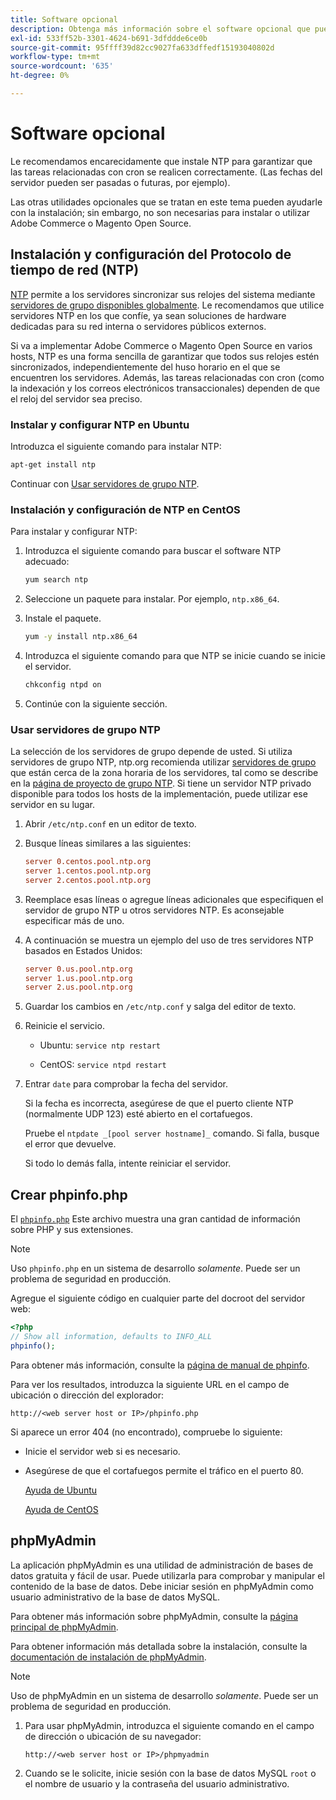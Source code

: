 ```yaml
---
title: Software opcional
description: Obtenga más información sobre el software opcional que puede instalar para admitir instalaciones locales de Adobe Commerce y Magento Open Source.
exl-id: 533ff52b-3301-4624-b691-3dfddde6ce0b
source-git-commit: 95ffff39d82cc9027fa633dffedf15193040802d
workflow-type: tm+mt
source-wordcount: '635'
ht-degree: 0%

---
```


# Software opcional

Le recomendamos encarecidamente que instale NTP para garantizar que las tareas relacionadas con cron se realicen correctamente. (Las fechas del servidor pueden ser pasadas o futuras, por ejemplo).

Las otras utilidades opcionales que se tratan en este tema pueden ayudarle con la instalación; sin embargo, no son necesarias para instalar o utilizar Adobe Commerce o Magento Open Source.

## Instalación y configuración del Protocolo de tiempo de red (NTP)

[NTP](https://www.ntp.org/) permite a los servidores sincronizar sus relojes del sistema mediante [servidores de grupo disponibles globalmente](https://www.ntppool.org/en/). Le recomendamos que utilice servidores NTP en los que confíe, ya sean soluciones de hardware dedicadas para su red interna o servidores públicos externos.

Si va a implementar Adobe Commerce o Magento Open Source en varios hosts, NTP es una forma sencilla de garantizar que todos sus relojes estén sincronizados, independientemente del huso horario en el que se encuentren los servidores. Además, las tareas relacionadas con cron (como la indexación y los correos electrónicos transaccionales) dependen de que el reloj del servidor sea preciso.

### Instalar y configurar NTP en Ubuntu

Introduzca el siguiente comando para instalar NTP:

```bash
apt-get install ntp
```

Continuar con [Usar servidores de grupo NTP](#use-ntp-pool-servers).

### Instalación y configuración de NTP en CentOS

Para instalar y configurar NTP:

1. Introduzca el siguiente comando para buscar el software NTP adecuado:

   ```bash
   yum search ntp
   ```

1. Seleccione un paquete para instalar. Por ejemplo, `ntp.x86_64`.

1. Instale el paquete.

   ```bash
   yum -y install ntp.x86_64
   ```

1. Introduzca el siguiente comando para que NTP se inicie cuando se inicie el servidor.

   ```bash
   chkconfig ntpd on
   ```

1. Continúe con la siguiente sección.

### Usar servidores de grupo NTP

La selección de los servidores de grupo depende de usted. Si utiliza servidores de grupo NTP, ntp.org recomienda utilizar [servidores de grupo](https://www.ntppool.org/en/) que están cerca de la zona horaria de los servidores, tal como se describe en la [página de proyecto de grupo NTP](https://www.ntppool.org/en/use.html). Si tiene un servidor NTP privado disponible para todos los hosts de la implementación, puede utilizar ese servidor en su lugar.

1. Abrir `/etc/ntp.conf` en un editor de texto.

1. Busque líneas similares a las siguientes:

   ```conf
   server 0.centos.pool.ntp.org
   server 1.centos.pool.ntp.org
   server 2.centos.pool.ntp.org
   ```

1. Reemplace esas líneas o agregue líneas adicionales que especifiquen el servidor de grupo NTP u otros servidores NTP. Es aconsejable especificar más de uno.

1. A continuación se muestra un ejemplo del uso de tres servidores NTP basados en Estados Unidos:

   ```conf
   server 0.us.pool.ntp.org
   server 1.us.pool.ntp.org
   server 2.us.pool.ntp.org
   ```

1. Guardar los cambios en `/etc/ntp.conf` y salga del editor de texto.

1. Reinicie el servicio.

   * Ubuntu: `service ntp restart`

   * CentOS: `service ntpd restart`

1. Entrar `date` para comprobar la fecha del servidor.

   Si la fecha es incorrecta, asegúrese de que el puerto cliente NTP (normalmente UDP 123) esté abierto en el cortafuegos.

   Pruebe el `ntpdate _[pool server hostname]_` comando. Si falla, busque el error que devuelve.

   Si todo lo demás falla, intente reiniciar el servidor.

## Crear phpinfo.php

El [`phpinfo.php`](https://www.php.net/manual/en/function.phpinfo.php) Este archivo muestra una gran cantidad de información sobre PHP y sus extensiones.

>[!NOTE]
>
>Uso `phpinfo.php` en un sistema de desarrollo _solamente_. Puede ser un problema de seguridad en producción.

Agregue el siguiente código en cualquier parte del docroot del servidor web:

```php
<?php
// Show all information, defaults to INFO_ALL
phpinfo();
```

Para obtener más información, consulte la [página de manual de phpinfo](https://www.php.net/manual/en/function.phpinfo.php).

Para ver los resultados, introduzca la siguiente URL en el campo de ubicación o dirección del explorador:

```http
http://<web server host or IP>/phpinfo.php
```

Si aparece un error 404 (no encontrado), compruebe lo siguiente:

* Inicie el servidor web si es necesario.
* Asegúrese de que el cortafuegos permite el tráfico en el puerto 80.

   [Ayuda de Ubuntu](https://help.ubuntu.com/community/UFW)

   [Ayuda de CentOS](https://wiki.centos.org/HowTos/Network/IPTables)

## phpMyAdmin

La aplicación phpMyAdmin es una utilidad de administración de bases de datos gratuita y fácil de usar. Puede utilizarla para comprobar y manipular el contenido de la base de datos. Debe iniciar sesión en phpMyAdmin como usuario administrativo de la base de datos MySQL.

Para obtener más información sobre phpMyAdmin, consulte la [página principal de phpMyAdmin](https://www.phpmyadmin.net/).

Para obtener información más detallada sobre la instalación, consulte la [documentación de instalación de phpMyAdmin](https://docs.phpmyadmin.net/en/latest/setup.html#quick-install).

>[!NOTE]
>
>Uso de phpMyAdmin en un sistema de desarrollo _solamente_. Puede ser un problema de seguridad en producción.

1. Para usar phpMyAdmin, introduzca el siguiente comando en el campo de dirección o ubicación de su navegador:

   ```http
   http://<web server host or IP>/phpmyadmin
   ```

1. Cuando se le solicite, inicie sesión con la base de datos MySQL `root` o el nombre de usuario y la contraseña del usuario administrativo.
